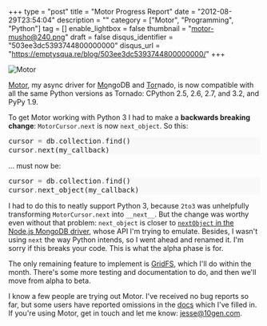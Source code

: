 +++
type = "post"
title = "Motor Progress Report"
date = "2012-08-29T23:54:04"
description = ""
category = ["Motor", "Programming", "Python"]
tag = []
enable_lightbox = false
thumbnail = "motor-musho@240.png"
draft = false
disqus_identifier = "503ee3dc5393744800000000"
disqus_url = "https://emptysqua.re/blog/503ee3dc5393744800000000/"
+++

<p><img style="display:block; margin-left:auto; margin-right:auto;" src="motor-musho.png" alt="Motor" title="motor-musho.png" border="0"   /></p>
<p><a href="/motor/">Motor</a>, my async driver for <span style='text-decoration:underline;'>Mo</span>ngoDB and <span style='text-decoration:underline;'>Tor</span>nado, is now compatible with all the same Python versions as Tornado: CPython 2.5, 2.6, 2.7, and 3.2, and PyPy 1.9.</p>
<p>To get Motor working with Python 3 I had to make a <strong>backwards breaking change</strong>: <code>MotorCursor.next</code> is now <code>next_object</code>. So this:</p>
<div class="codehilite" style="background: #f8f8f8"><pre style="line-height: 125%">cursor <span style="color: #666666">=</span> db<span style="color: #666666">.</span>collection<span style="color: #666666">.</span>find()
cursor<span style="color: #666666">.</span>next(my_callback)
</pre></div>


<p>... must now be:</p>
<div class="codehilite" style="background: #f8f8f8"><pre style="line-height: 125%">cursor <span style="color: #666666">=</span> db<span style="color: #666666">.</span>collection<span style="color: #666666">.</span>find()
cursor<span style="color: #666666">.</span>next_object(my_callback)
</pre></div>


<p>I had to do this to neatly support Python 3, because <code>2to3</code> was unhelpfully transforming <code>MotorCursor.next</code> into <code>__next__</code>. But the change was worthy even without that problem: <code>next_object</code> is closer to <a href="http://mongodb.github.com/node-mongodb-native/markdown-docs/queries.html#cursors"><code>nextObject</code> in the Node.js MongoDB driver</a>, whose API I'm trying to emulate. Besides, I wasn't using <code>next</code> the way Python intends, so I went ahead and renamed it. I'm sorry if this breaks your code. This is what the alpha phase is for.</p>
<p>The only remaining feature to implement is <a href="http://www.mongodb.org/display/DOCS/GridFS">GridFS</a>, which I'll do within the month. There's some more testing and documentation to do, and then we'll move from alpha to beta.</p>
<p>I know a few people are trying out Motor. I've received no bug reports so far, but some users have reported omissions in the <a href="http://motor.readthedocs.org/en/stable/api/index.html">docs</a> which I've filled in. If you're using Motor, get in touch and let me know: <a href="mailto:jesse@10gen.com">jesse@10gen.com</a>.</p>

